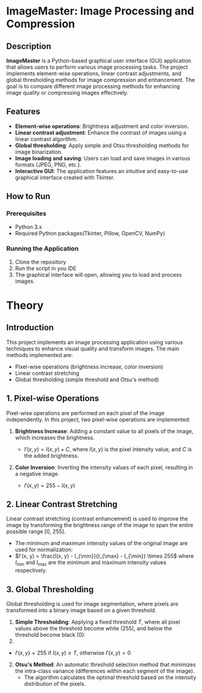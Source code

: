# ImageMaster: Image Processing and Compression

## Description

**ImageMaster** is a Python-based graphical user interface (GUI) application that allows users to perform various image processing tasks. The project implements element-wise operations, linear contrast adjustments, and global thresholding methods for image compression and enhancement. The goal is to compare different image processing methods for enhancing image quality or compressing images effectively.

## Features

- **Element-wise operations**: Brightness adjustment and color inversion.
- **Linear contrast adjustment**: Enhance the contrast of images using a linear contrast algorithm.
- **Global thresholding**: Apply simple and Otsu thresholding methods for image binarization.
- **Image loading and saving**: Users can load and save images in various formats (JPEG, PNG, etc.).
- **Interactive GUI**: The application features an intuitive and easy-to-use graphical interface created with Tkinter.

## How to Run

### Prerequisites

- Python 3.x
- Required Python packages(Tkinter, Pillow, OpenCV, NumPy)
  
### Running the Application
1. Clone the repository
2. Run the script in you IDE
3. The graphical interface will open, allowing you to load and process images.


# Theory

## Introduction
This project implements an image processing application using various techniques to enhance visual quality and transform images. The main methods implemented are:

- Pixel-wise operations (brightness increase, color inversion)
- Linear contrast stretching
- Global thresholding (simple threshold and Otsu's method)

## 1. Pixel-wise Operations

Pixel-wise operations are performed on each pixel of the image independently. In this project, two pixel-wise operations are implemented:

1. **Brightness Increase**: Adding a constant value to all pixels of the image, which increases the brightness.
    - $I'(x, y) = I(x, y) + C$, where $I(x, y)$ is the pixel intensity value, and $C$ is the added brightness.
    
2. **Color Inversion**: Inverting the intensity values of each pixel, resulting in a negative image.
    - $I'(x, y) = 255 - I(x, y)$

## 2. Linear Contrast Stretching

Linear contrast stretching (contrast enhancement) is used to improve the image by transforming the brightness range of the image to span the entire possible range [0, 255].

- The minimum and maximum intensity values of the original image are used for normalization:
- $I'(x, y) = \frac{I(x, y) - I_{\min}}{I_{\max} - I_{\min}} \times 255$
where $I_{\min}$ and $I_{\max}$ are the minimum and maximum intensity values respectively.

## 3. Global Thresholding

Global thresholding is used for image segmentation, where pixels are transformed into a binary image based on a given threshold.

1. **Simple Thresholding**: Applying a fixed threshold $T$, where all pixel values above the threshold become white (255), and below the threshold become black (0):
2. 
- $I'(x, y) = 255$ if $I(x, y) \geq T$, otherwise $I'(x, y) = 0$

2. **Otsu's Method**: An automatic threshold selection method that minimizes the intra-class variance (differences within each segment of the image).
    - The algorithm calculates the optimal threshold based on the intensity distribution of the pixels.
